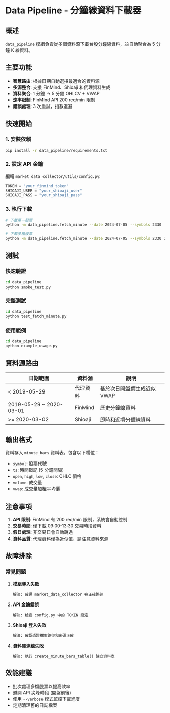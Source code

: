 # Data Pipeline - 分鐘線資料下載器

## 概述

`data_pipeline` 模組負責從多個資料源下載台股分鐘線資料，並自動聚合為 5 分鐘 K 線資料。

## 主要功能

- **智慧路由**: 根據日期自動選擇最適合的資料源
- **多源整合**: 支援 FinMind、Shioaji 和代理資料生成
- **資料聚合**: 1 分鐘 → 5 分鐘 OHLCV + VWAP
- **速率限制**: FinMind API 200 req/min 限制
- **錯誤處理**: 3 次重試，指數退避

## 快速開始

### 1. 安裝依賴
```bash
pip install -r data_pipeline/requirements.txt
```

### 2. 設定 API 金鑰
編輯 `market_data_collector/utils/config.py`:
```python
TOKEN = "your_finmind_token"
SHIOAJI_USER = "your_shioaji_user"
SHIOAJI_PASS = "your_shioaji_pass"
```

### 3. 執行下載
```bash
# 下載單一股票
python -m data_pipeline.fetch_minute --date 2024-07-05 --symbols 2330

# 下載多檔股票
python -m data_pipeline.fetch_minute --date 2024-07-05 --symbols 2330 2603 2317
```

## 測試

### 快速驗證
```bash
cd data_pipeline
python smoke_test.py
```

### 完整測試
```bash
cd data_pipeline
python test_fetch_minute.py
```

### 使用範例
```bash
cd data_pipeline
python example_usage.py
```

## 資料源路由

| 日期範圍 | 資料源 | 說明 |
|---------|--------|------|
| < 2019-05-29 | 代理資料 | 基於次日開盤價生成近似 VWAP |
| 2019-05-29 ~ 2020-03-01 | FinMind | 歷史分鐘線資料 |
| >= 2020-03-02 | Shioaji | 即時和近期分鐘線資料 |

## 輸出格式

資料存入 `minute_bars` 資料表，包含以下欄位：
- `symbol`: 股票代號
- `ts`: 時間戳記 (5 分鐘間隔)
- `open`, `high`, `low`, `close`: OHLC 價格
- `volume`: 成交量
- `vwap`: 成交量加權平均價

## 注意事項

1. **API 限制**: FinMind 有 200 req/min 限制，系統會自動控制
2. **交易時間**: 僅下載 09:00-13:30 交易時段資料
3. **假日處理**: 非交易日會自動跳過
4. **資料品質**: 代理資料僅為近似值，請注意資料來源

## 故障排除

### 常見問題

1. **模組導入失敗**
   ```
   解決: 確保 market_data_collector 在正確路徑
   ```

2. **API 金鑰錯誤**
   ```
   解決: 檢查 config.py 中的 TOKEN 設定
   ```

3. **Shioaji 登入失敗**
   ```
   解決: 確認憑證檔案路徑和密碼正確
   ```

4. **資料庫連線失敗**
   ```
   解決: 執行 create_minute_bars_table() 建立資料表
   ```

## 效能建議

- 批次處理多檔股票以提高效率
- 避開 API 尖峰時段 (開盤前後)
- 使用 `--verbose` 模式監控下載進度
- 定期清理舊的日誌檔案